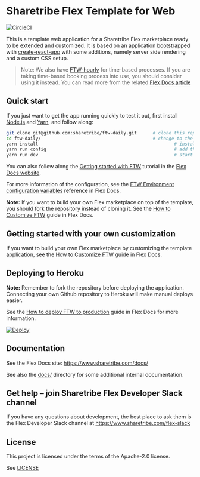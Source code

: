 # Sharetribe Flex Template for Web

[![CircleCI](https://circleci.com/gh/sharetribe/ftw-daily.svg?style=svg)](https://circleci.com/gh/sharetribe/ftw-daily)

This is a template web application for a Sharetribe Flex marketplace ready to be extended and
customized. It is based on an application bootstrapped with
[create-react-app](https://github.com/facebookincubator/create-react-app) with some additions,
namely server side rendering and a custom CSS setup.

> Note: We also have [FTW-hourly](https://github.com/sharetribe/ftw-hourly) for time-based
> processes. If you are taking time-based booking process into use, you should consider using it
> instead. You can read more from the related
> [Flex Docs article](https://www.sharetribe.com/docs/background/time-based-template)

## Quick start

If you just want to get the app running quickly to test it out, first install
[Node.js](https://nodejs.org/) and [Yarn](https://yarnpkg.com/), and follow along:

```sh
git clone git@github.com:sharetribe/ftw-daily.git      # clone this repository
cd ftw-daily/                                          # change to the cloned directory
yarn install                                                   # install dependencies
yarn run config                                                # add the mandatory env vars to your local config
yarn run dev                                                   # start the dev server, this will open a browser in localhost:3000
```

You can also follow along the
[Getting started with FTW](https://www.sharetribe.com/docs/tutorials/getting-started-with-ftw/)
tutorial in the [Flex Docs website](https://www.sharetribe.com/docs/).

For more information of the configuration, see the
[FTW Environment configuration variables](https://www.sharetribe.com/docs/references/ftw-env/)
reference in Flex Docs.

**Note:** If you want to build your own Flex marketplace on top of the template, you should fork the
repository instead of cloning it. See the
[How to Customize FTW](https://www.sharetribe.com/docs/guides/how-to-customize-ftw/) guide in Flex
Docs.

## Getting started with your own customization

If you want to build your own Flex marketplace by customizing the template application, see the
[How to Customize FTW](https://www.sharetribe.com/docs/guides/how-to-customize-ftw/) guide in Flex
Docs.

## Deploying to Heroku

**Note:** Remember to fork the repository before deploying the application. Connecting your own
Github repository to Heroku will make manual deploys easier.

See the
[How to deploy FTW to production](https://www.sharetribe.com/docs/guides/how-to-deploy-ftw-to-production/)
guide in Flex Docs for more information.

[![Deploy](https://www.herokucdn.com/deploy/button.svg)](https://heroku.com/deploy?template=https://github.com/aquint/eqpme-marketplace)

## Documentation

See the Flex Docs site: https://www.sharetribe.com/docs/

See also the [docs/](docs/) directory for some additional internal documentation.

## Get help – join Sharetribe Flex Developer Slack channel

If you have any questions about development, the best place to ask them is the Flex Developer Slack
channel at https://www.sharetribe.com/flex-slack

## License

This project is licensed under the terms of the Apache-2.0 license.

See [LICENSE](LICENSE)
